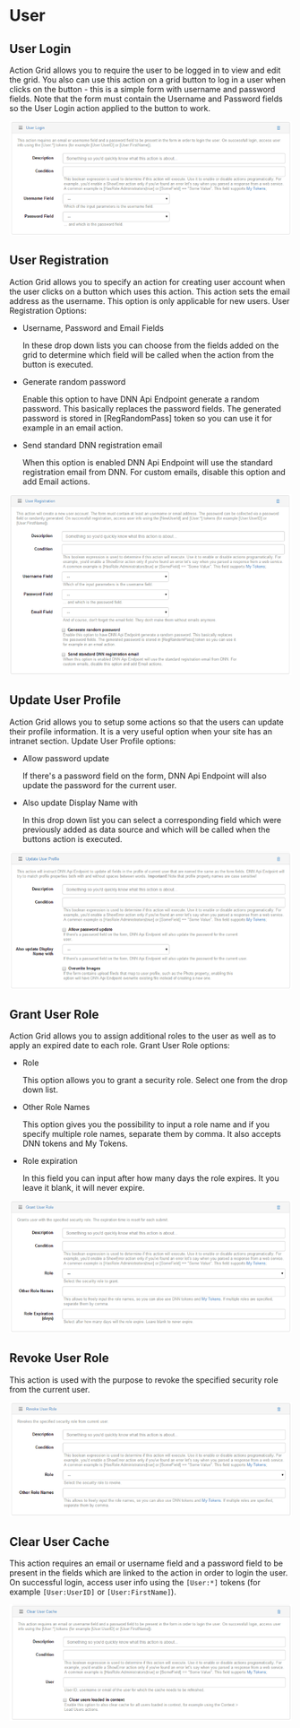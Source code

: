 # User

## User Login

Action Grid allows you to require the user to be logged in to view and edit the grid. You also can use this action on a grid button to log in a user when clicks on the button - this is a simple form with username and password fields. Note that the form must contain the Username and Password fields so the User Login action applied to the button to work.

![](images/user-login.png)

## User Registration

Action Grid allows you to specify an action for creating user account when the user clicks on a button which uses this action. This action sets the email address as the username. This option is only applicable for new users. User Registration Options:
* Username, Password and Email Fields

  In these drop down lists you can choose from the fields added on the grid to determine which field will be called when the action from the button is executed. 
* Generate random password

  Enable this option to have DNN Api Endpoint generate a random password. This basically replaces the password fields. The generated password is stored in [RegRandomPass] token so you can use it for example in an email action.
* Send standard DNN registration email

  When this option is enabled DNN Api Endpoint will use the standard registration email from DNN. For custom emails, disable this option and add Email actions.

![](images/user-registration.png)

## Update User Profile

Action Grid allows you to setup some actions so that the users can update their profile information. It is a very useful option when your site has an intranet section. Update User Profile options:
* Allow password update

  If there's a password field on the form, DNN Api Endpoint will also update the password for the current user.
* Also update Display Name with
  
  In this drop down list you can select a corresponding field which were previously added as data source and which will be called when the buttons action is executed. 

![](images/update-user-profile.png)

## Grant User Role

Action Grid allows you to assign additional roles to the user as well as to apply an expired date to each role. Grant User Role options:
* Role

  This option allows you to grant a security role. Select one from the drop down list. 
* Other Role Names

  This option gives you the possibility to input a role name and if you specify multiple role names, separate them by comma. It also accepts DNN tokens and My Tokens. 
* Role expiration

  In this field you can input after how many days the role expires. It you leave it blank, it will never expire.

![](images/grant-user-role.png)

## Revoke User Role

This action is used with the purpose to revoke the specified security role from the current user.

![](images/revoke-user-role.png)

## Clear User Cache

This action requires an email or username field and a password field to be present in the fields which are linked to the action in order to login the user. On successful login, access user info using the `[User:*]` tokens (for example `[User:UserID]` or `[User:FirstName]`).

![](images/clear-user-cache.png)
